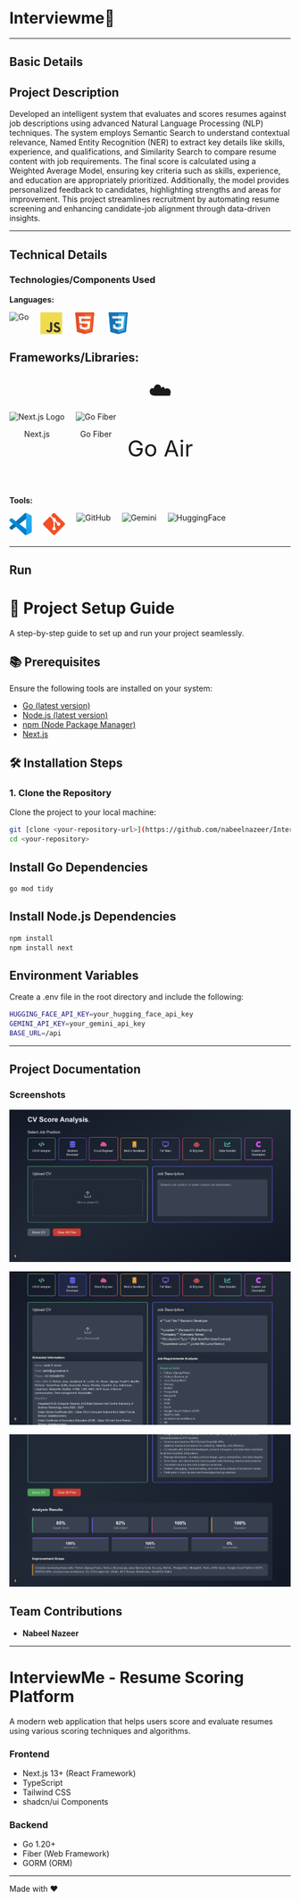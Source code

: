 # Interviewme🎯

---

## Basic Details




## Project Description

Developed an intelligent system that evaluates and scores resumes against job descriptions using advanced Natural Language Processing (NLP) techniques. The system employs Semantic Search to understand contextual relevance, Named Entity Recognition (NER) to extract key details like skills, experience, and qualifications, and Similarity Search to compare resume content with job requirements. The final score is calculated using a Weighted Average Model, ensuring key criteria such as skills, experience, and education are appropriately prioritized. Additionally, the model provides personalized feedback to candidates, highlighting strengths and areas for improvement. This project streamlines recruitment by automating resume screening and enhancing candidate-job alignment through data-driven insights.

---

## Technical Details

### Technologies/Components Used

**Languages:**
<div style="display: flex; align-items: center; gap: 20px; margin-bottom: 20px;">
    <img src="https://img.shields.io/badge/go-%2300ADD8.svg?style=for-the-badge&logo=go&logoColor=white" alt="Go" height="40"/>
    <img src="https://raw.githubusercontent.com/devicons/devicon/master/icons/javascript/javascript-original.svg" alt="JavaScript" height="40"/>
    <img src="https://raw.githubusercontent.com/devicons/devicon/master/icons/html5/html5-original.svg" alt="HTML5" height="40"/>
    <img src="https://raw.githubusercontent.com/devicons/devicon/master/icons/css3/css3-original.svg" alt="CSS3" height="40"/>
</div>


## **Frameworks/Libraries:**

<div style="display: flex; align-items: center; gap: 20px; margin-bottom: 20px;">
    <div style="text-align: center;">
        <img src="https://nextjs.org/static/favicon/favicon-32x32.png" alt="Next.js Logo" height="40"/>
        <p>Next.js</p>
    </div>
    <div style="text-align: center;">
        <img src="https://gofiber.io/assets/images/logo.svg" alt="Go Fiber" height="40"/>
        <p>Go Fiber</p>
    </div>
    <div style="text-align: center; font-size: 40px;">
        ☁️
        <p>Go Air</p>
    </div>
</div>



**Tools:**
<div style="display: flex; align-items: center; gap: 20px; margin-bottom: 20px;">
    <img src="https://raw.githubusercontent.com/devicons/devicon/master/icons/vscode/vscode-original.svg" alt="VSCode" height="40"/>
    <img src="https://raw.githubusercontent.com/devicons/devicon/master/icons/git/git-original.svg" alt="Git" height="40"/>
    <img src="https://github.githubassets.com/images/modules/logos_page/GitHub-Mark.png" alt="GitHub" height="40"/>
    <img src="https://www.gstatic.com/lamda/images/favicon_v1_150160cddff7f294ce30.svg" alt="Gemini" height="40"/>
    <img src="https://huggingface.co/front/assets/huggingface_logo-noborder.svg" alt="HuggingFace" height="40"/>
</div>

---

## Run

# 🚀 Project Setup Guide

A step-by-step guide to set up and run your project seamlessly.


## 📚 Prerequisites

Ensure the following tools are installed on your system:

- [Go (latest version)](https://go.dev/doc/install)  
- [Node.js (latest version)](https://nodejs.org/)  
- [npm (Node Package Manager)](https://www.npmjs.com/)  
- [Next.js](https://nextjs.org/docs/getting-started/installation)  



## 🛠️ Installation Steps

### 1. Clone the Repository

Clone the project to your local machine:

```bash
git [clone <your-repository-url>](https://github.com/nabeelnazeer/InterviewMe)
cd <your-repository>
```
## Install Go Dependencies
```bash
go mod tidy
```
## Install Node.js Dependencies
```bash
npm install
npm install next
```
## Environment Variables

Create a .env file in the root directory and include the following:
```bash
HUGGING_FACE_API_KEY=your_hugging_face_api_key
GEMINI_API_KEY=your_gemini_api_key
BASE_URL=/api

```



---

## Project Documentation

### Screenshots

![Popup Interface](demo_folder/shot1.png)  


![Weird Expression](demo_folder/shot2.png)  


![Perfect Smile](demo_folder/shot3.png)  



## Team Contributions

- **Nabeel Nazeer**

---



# InterviewMe - Resume Scoring Platform


A modern web application that helps users score and evaluate resumes using various scoring techniques and algorithms.


### Frontend
- Next.js 13+ (React Framework)
- TypeScript
- Tailwind CSS
- shadcn/ui Components

### Backend
- Go 1.20+
- Fiber (Web Framework)
- GORM (ORM)


---

Made with ❤️
